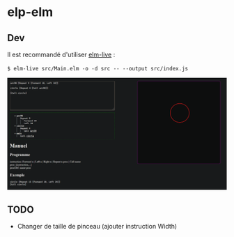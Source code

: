 # elp-elm

## Dev

Il est recommandé d'utiliser [elm-live](https://www.elm-live.com/) :

`$ elm-live src/Main.elm -o -d src -- --output src/index.js`

![screenshot](screenshot.png)

## TODO

- Changer de taille de pinceau (ajouter instruction Width)
